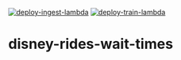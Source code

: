 [![deploy-ingest-lambda](https://github.com/mikethisyamondol/disney-rides-wait-times/actions/workflows/ingest_build.yml/badge.svg)](https://github.com/mikethisyamondol/disney-rides-wait-times/actions/workflows/ingest_build.yml)
[![deploy-train-lambda](https://github.com/mikethisyamondol/disney-rides-wait-times/actions/workflows/train_build.yml/badge.svg)](https://github.com/mikethisyamondol/disney-rides-wait-times/actions/workflows/train_build.yml)
# disney-rides-wait-times
